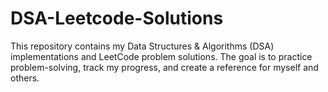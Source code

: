 # DSA-Leetcode-Solutions
This repository contains my Data Structures &amp; Algorithms (DSA) implementations and LeetCode problem solutions.   The goal is to practice problem-solving, track my progress, and create a reference for myself and others.
